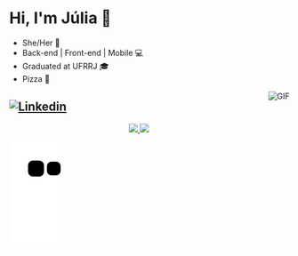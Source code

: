 # Hi, I'm Júlia 🌼

- She/Her 🦄
- Back-end | Front-end | Mobile 💻
- Graduated at UFRRJ 🎓
- Pizza 🍕

<img align="right" alt="GIF" height="155px" src='https://i.picasion.com/pic92/ab3bd6a0b927eb649bd9d99fbbcdd267.gif'/>

[![Linkedin](https://img.shields.io/badge/Linkedin-0077B5?style=for-the-badge&logo=linkedin&logoColor=white)](https://www.linkedin.com/in/julia-ramos-908/)
---

<div align="center">
  <a href="https://github.com/JuliaRamos01">
  <img height="160em" src="https://github-readme-stats.vercel.app/api?username=JuliaRamos01&show_icons=true&theme=radical&include_all_commits=true&count_private=true"/>
  <img height="160em" src="https://github-readme-stats.vercel.app/api/top-langs/?username=JuliaRamos01&layout=compact&langs_count=7&theme=radical"/>
</div>
  
  ![Snake animation](https://github.com/JuliaRamos01/JuliaRamos01/blob/output/github-contribution-grid-snake.svg)
